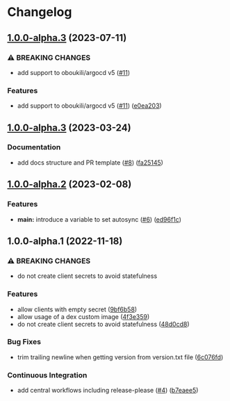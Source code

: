 # Changelog

## [1.0.0-alpha.3](https://github.com/camptocamp/devops-stack-module-dex/compare/v1.0.0-alpha.3...v1.0.0-alpha.4) (2023-07-11)


### ⚠ BREAKING CHANGES

* add support to oboukili/argocd v5 ([#11](https://github.com/camptocamp/devops-stack-module-dex/issues/11))

### Features

* add support to oboukili/argocd v5 ([#11](https://github.com/camptocamp/devops-stack-module-dex/issues/11)) ([e0ea203](https://github.com/camptocamp/devops-stack-module-dex/commit/e0ea203285ec2ac77d63e90e8a707254a851e284))

## [1.0.0-alpha.3](https://github.com/camptocamp/devops-stack-module-dex/compare/v1.0.0-alpha.2...v1.0.0-alpha.3) (2023-03-24)


### Documentation

* add docs structure and PR template ([#8](https://github.com/camptocamp/devops-stack-module-dex/issues/8)) ([fa25145](https://github.com/camptocamp/devops-stack-module-dex/commit/fa25145814a5ba2997ece08757896b58d76727dd))

## [1.0.0-alpha.2](https://github.com/camptocamp/devops-stack-module-dex/compare/v1.0.0-alpha.1...v1.0.0-alpha.2) (2023-02-08)


### Features

* **main:** introduce a variable to set autosync ([#6](https://github.com/camptocamp/devops-stack-module-dex/issues/6)) ([ed96f1c](https://github.com/camptocamp/devops-stack-module-dex/commit/ed96f1c95f58294c2aeaf65024b1d33706cdb2c3))

## 1.0.0-alpha.1 (2022-11-18)


### ⚠ BREAKING CHANGES

* do not create client secrets to avoid statefulness

### Features

* allow clients with empty secret ([9bf6b58](https://github.com/camptocamp/devops-stack-module-dex/commit/9bf6b588dafc5d716ba581288bb190cd9357fc9a))
* allow usage of a dex custom image ([4f3e359](https://github.com/camptocamp/devops-stack-module-dex/commit/4f3e359530ef128f98dace2db553befaa368a818))
* do not create client secrets to avoid statefulness ([48d0cd8](https://github.com/camptocamp/devops-stack-module-dex/commit/48d0cd83d2985cd00bb03e8683c08037fbda2e02))


### Bug Fixes

* trim trailing newline when getting version from version.txt file ([6c076fd](https://github.com/camptocamp/devops-stack-module-dex/commit/6c076fd05942d6c3adca9a079df4c755046a5993))


### Continuous Integration

* add central workflows including release-please ([#4](https://github.com/camptocamp/devops-stack-module-dex/issues/4)) ([b7eaee5](https://github.com/camptocamp/devops-stack-module-dex/commit/b7eaee543135c0ddc5ff8633d4e6fc579cc4ad6f))
